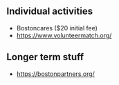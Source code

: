 Individual activities
---------------------

 - Bostoncares ($20 initial fee)
 - https://www.volunteermatch.org/

Longer term stuff
-----------------

 - https://bostonpartners.org/ 
